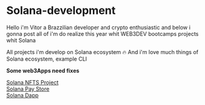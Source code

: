 # Solana-development

Hello i'm Vitor a Brazzilian developer and crypto enthusiastic and below i gonna post all of i'm do realize this year whit WEB3DEV bootcamps projects whit Solana

All projects i'm develop on Solana ecosystem 🔥 And i'm love much things of Solana ecosystem, example CLI

**Some web3Apps need fixes**

[Solana NFTS Project](https://solana-nf-ts-mint.vercel.app/)<br>
[Solana Pay Store](https://solana-pay-store-kymxcvjjv-vitormancio.vercel.app/)<br>
[Solana Dapp](https://portal-gif-vitordev.vercel.app/)

